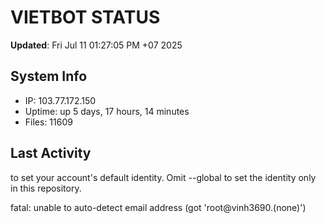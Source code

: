 # VIETBOT STATUS
**Updated**: Fri Jul 11 01:27:05 PM +07 2025

## System Info
- IP: 103.77.172.150
- Uptime: up 5 days, 17 hours, 14 minutes
- Files: 11609

## Last Activity

to set your account's default identity.
Omit --global to set the identity only in this repository.

fatal: unable to auto-detect email address (got 'root@vinh3690.(none)')
